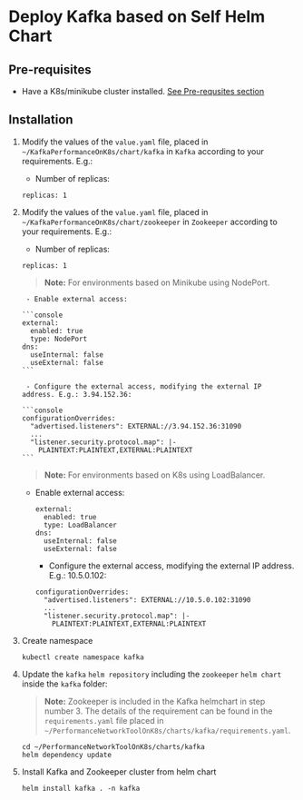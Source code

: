 # Deploy Kafka based on Self Helm Chart

## Pre-requisites

- Have a K8s/minikube cluster installed. [See Pre-requsites section](../README.md/#prerequisites)

## Installation

1. Modify the values of the `value.yaml` file, placed in `~/KafkaPerformanceOnK8s/chart/kafka` in `Kafka` according to your requirements. E.g.:

   - Number of replicas:

   ```console
   replicas: 1
   ```

2. Modify the values of the `value.yaml` file, placed in `~/KafkaPerformanceOnK8s/chart/zookeeper` in `Zookeeper` according to your requirements. E.g.:

   - Number of replicas:

   ```console
   replicas: 1
   ```

	> **Note:** For environments based on Minikube using NodePort.

        - Enable external access:

	   ```console
	   external:
	     enabled: true
	     type: NodePort
	   dns:
	     useInternal: false
	     useExternal: false
	   ```

        - Configure the external access, modifying the external IP address. E.g.: 3.94.152.36:

	   ```console
	   configurationOverrides:
	     "advertised.listeners": EXTERNAL://3.94.152.36:31090
	     ...
	     "listener.security.protocol.map": |-
	       PLAINTEXT:PLAINTEXT,EXTERNAL:PLAINTEXT
	   ```

	> **Note:** For environments based on K8s using LoadBalancer.

	- Enable external access:

	   ```console
	   external:
	     enabled: true
	     type: LoadBalancer
	   dns:
	     useInternal: false
	     useExternal: false
	   ```

	   - Configure the external access, modifying the external IP address. E.g.: 10.5.0.102:

	   ```console
	   configurationOverrides:
	     "advertised.listeners": EXTERNAL://10.5.0.102:31090
	     ...
	     "listener.security.protocol.map": |-
	       PLAINTEXT:PLAINTEXT,EXTERNAL:PLAINTEXT
	   ```

3. Create namespace

   ```console
   kubectl create namespace kafka
   ```

4. Update the `kafka` `helm repository` including the `zookeeper` `helm chart` inside the `kafka` folder:

   > **Note:** Zookeeper is included in the Kafka helmchart in step number 3. The details of the requirement can be found in the `requirements.yaml` file placed in `~/PerformanceNetworkToolOnK8s/charts/kafka/requirements.yaml`.

   ```console
   cd ~/PerformanceNetworkToolOnK8s/charts/kafka
   helm dependency update
   ```

5. Install Kafka and Zookeeper cluster from helm chart

   ```console
   helm install kafka . -n kafka
   ```
